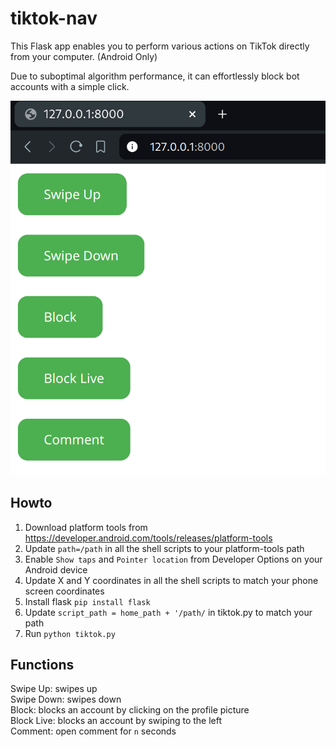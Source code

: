 # tiktok-nav

This Flask app enables you to perform various actions on TikTok directly from your computer. (Android Only)

Due to suboptimal algorithm performance, it can effortlessly block bot accounts with a simple click.

![nav](https://github.com/NQevxvEtg/tiktok-nav/blob/main/app.png)

## Howto 
1. Download platform tools from https://developer.android.com/tools/releases/platform-tools
2. Update `path=/path` in all the shell scripts to your platform-tools path
3. Enable `Show taps` and `Pointer location` from Developer Options on your Android device
4. Update X and Y coordinates in all the shell scripts to match your phone screen coordinates
5. Install flask `pip install flask`
6. Update `script_path = home_path + '/path/` in tiktok.py to match your path
7. Run `python tiktok.py`

## Functions 
Swipe Up: swipes up<br>
Swipe Down: swipes down<br>
Block: blocks an account by clicking on the profile picture<br>
Block Live: blocks an account by swiping to the left<br>
Comment: open comment for `n` seconds
